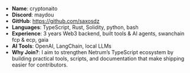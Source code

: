 - **Name**: cryptonaito
- **Discord**: maydou
- **GitHub**: https://github.com/saxosdz
- **Languages**: TypeScript, Rust, Solidity, python, bash
- **Experience**: 3 years Web3 backend, built tools & AI agents, swanchain fcp & ecp, gaia 
- **AI Tools**: OpenAI, LangChain, local LLMs
- **Why Join?**: I aim to strengthen Netrum’s TypeScript ecosystem by building practical tools, scripts, and documentation that make shipping easier for contributors.
